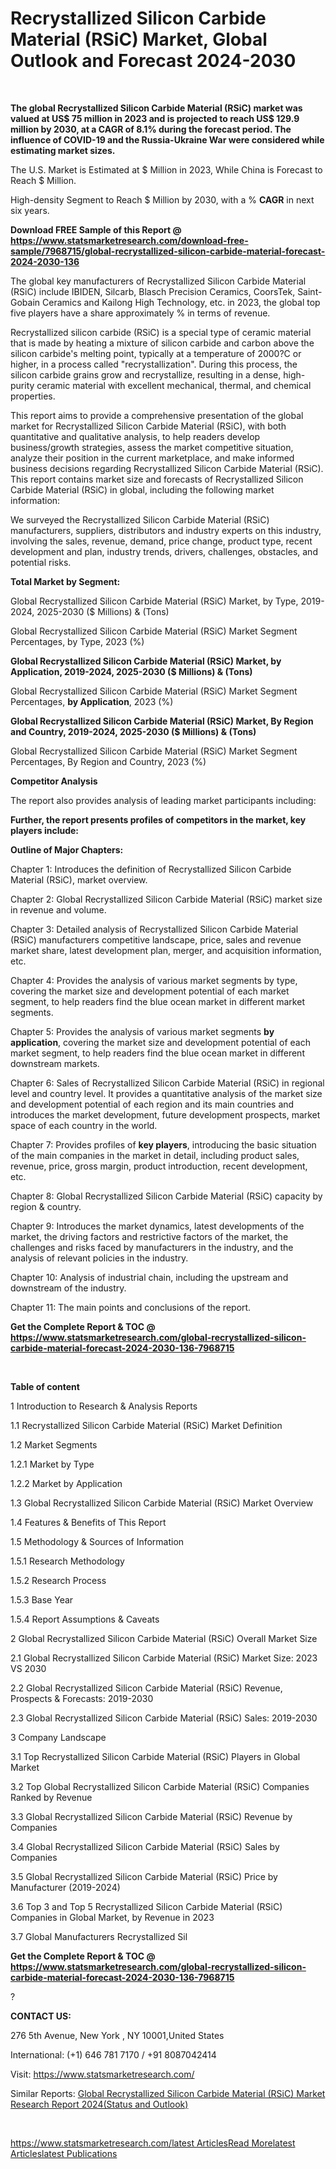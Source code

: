 <h1>Recrystallized Silicon Carbide Material (RSiC) Market, Global Outlook and Forecast 2024-2030</h1><br/><p><strong>The global Recrystallized Silicon Carbide Material (RSiC) market was valued at US$ 75 million in 2023 and is projected to reach US$ 129.9 million by 2030, at a <strong>CAGR</strong> of 8.1% during the forecast period. The influence of COVID-19 and the Russia-Ukraine War were considered while estimating market sizes.</strong></p>
 
 
 
 <p>The U.S. Market is Estimated at $ Million in 2023, While China is Forecast to Reach $ Million.</p>
 
 
 
 <p>High-density Segment to Reach $ Million by 2030, with a % <strong>CAGR</strong> in next six years.</p>
 
 
 
 <p><strong>Download FREE Sample of this Report @ <a href="https://www.statsmarketresearch.com/download-free-sample/7968715/global-recrystallized-silicon-carbide-material-forecast-2024-2030-136">https://www.statsmarketresearch.com/download-free-sample/7968715/global-recrystallized-silicon-carbide-material-forecast-2024-2030-136</a></strong></p>
 
 
 
 <p>The global key manufacturers of Recrystallized Silicon Carbide Material (RSiC) include IBIDEN, Silcarb, Blasch Precision Ceramics, CoorsTek, Saint-Gobain Ceramics and Kailong High Technology, etc. in 2023, the global top five players have a share approximately % in terms of revenue.</p>
 
 
 
 <p>Recrystallized silicon carbide (RSiC) is a special type of ceramic material that is made by heating a mixture of silicon carbide and carbon above the silicon carbide&#39;s melting point, typically at a temperature of 2000?C or higher, in a process called "recrystallization". During this process, the silicon carbide grains grow and recrystallize, resulting in a dense, high-purity ceramic material with excellent mechanical, thermal, and chemical properties.</p>
 
 
 
 <p>This report aims to provide a comprehensive presentation of the global market for Recrystallized Silicon Carbide Material (RSiC), with both quantitative and qualitative analysis, to help readers develop business/growth strategies, assess the market competitive situation, analyze their position in the current marketplace, and make informed business decisions regarding Recrystallized Silicon Carbide Material (RSiC). This report contains market size and forecasts of Recrystallized Silicon Carbide Material (RSiC) in global, including the following market information:</p>
 
 
 
 <p>We surveyed the Recrystallized Silicon Carbide Material (RSiC) manufacturers, suppliers, distributors and industry experts on this industry, involving the sales, revenue, demand, price change, product type, recent development and plan, industry trends, drivers, challenges, obstacles, and potential risks.</p>
 
 
 
 <p><strong>Total Market by Segment:</strong></p>
 
 
 
 <p>Global Recrystallized Silicon Carbide Material (RSiC) Market, by Type, 2019-2024, 2025-2030 ($ Millions) & (Tons)</p>
 
 
 
 <p>Global Recrystallized Silicon Carbide Material (RSiC) Market Segment Percentages, by Type, 2023 (%)</p>
 
 
 
 <p><strong>Global Recrystallized Silicon Carbide Material (RSiC) Market, <strong>by Application</strong>, 2019-2024, 2025-2030 ($ Millions) & (Tons)</strong></p>
 
 
 
 <p>Global Recrystallized Silicon Carbide Material (RSiC) Market Segment Percentages, <strong>by Application</strong>, 2023 (%)</p>
 
 
 
 <p><strong>Global Recrystallized Silicon Carbide Material (RSiC) Market, By Region and Country, 2019-2024, 2025-2030 ($ Millions) & (Tons)</strong></p>
 
 
 
 <p>Global Recrystallized Silicon Carbide Material (RSiC) Market Segment Percentages, By Region and Country, 2023 (%)</p>
 
 
 
 <p><strong>Competitor Analysis</strong></p>
 
 
 
 <p>The report also provides analysis of leading market participants including:</p>
 
 
 
 <p><strong>Further, the report presents profiles of competitors in the market, <strong>key players</strong> include:</strong></p>
 
 
 
 <p><strong>Outline of Major Chapters:</strong></p>
 
 
 
 <p>Chapter 1: Introduces the definition of Recrystallized Silicon Carbide Material (RSiC), market overview.</p>
 
 
 
 <p>Chapter 2: Global Recrystallized Silicon Carbide Material (RSiC) market size in revenue and volume.</p>
 
 
 
 <p>Chapter 3: Detailed analysis of Recrystallized Silicon Carbide Material (RSiC) manufacturers competitive landscape, price, sales and revenue market share, latest development plan, merger, and acquisition information, etc.</p>
 
 
 
 <p>Chapter 4: Provides the analysis of various market segments by type, covering the market size and development potential of each market segment, to help readers find the blue ocean market in different market segments.</p>
 
 
 
 <p>Chapter 5: Provides the analysis of various market segments <strong>by application</strong>, covering the market size and development potential of each market segment, to help readers find the blue ocean market in different downstream markets.</p>
 
 
 
 <p>Chapter 6: Sales of Recrystallized Silicon Carbide Material (RSiC) in regional level and country level. It provides a quantitative analysis of the market size and development potential of each region and its main countries and introduces the market development, future development prospects, market space of each country in the world.</p>
 
 
 
 <p>Chapter 7: Provides profiles of <strong>key players</strong>, introducing the basic situation of the main companies in the market in detail, including product sales, revenue, price, gross margin, product introduction, recent development, etc.</p>
 
 
 
 <p>Chapter 8: Global Recrystallized Silicon Carbide Material (RSiC) capacity by region & country.</p>
 
 
 
 <p>Chapter 9: Introduces the market dynamics, latest developments of the market, the driving factors and restrictive factors of the market, the challenges and risks faced by manufacturers in the industry, and the analysis of relevant policies in the industry.</p>
 
 
 
 <p>Chapter 10: Analysis of industrial chain, including the upstream and downstream of the industry.</p>
 
 
 
 <p>Chapter 11: The main points and conclusions of the report.</p>
 
 
 
 <div><b>Get the Complete Report & TOC @ <a href="https://www.statsmarketresearch.com/global-recrystallized-silicon-carbide-material-forecast-2024-2030-136-7968715">https://www.statsmarketresearch.com/global-recrystallized-silicon-carbide-material-forecast-2024-2030-136-7968715</a></b></div>
 
 
 
 <p><br />
 
 <b>Table of content</b></p>
 
 
 
 <p>1 Introduction to Research & Analysis Reports<br />
 
 1.1 Recrystallized Silicon Carbide Material (RSiC) Market Definition<br />
 
 1.2 Market Segments<br />
 
 1.2.1 Market by Type<br />
 
 1.2.2 Market by Application<br />
 
 1.3 Global Recrystallized Silicon Carbide Material (RSiC) Market Overview<br />
 
 1.4 Features & Benefits of This Report<br />
 
 1.5 Methodology & Sources of Information<br />
 
 1.5.1 Research Methodology<br />
 
 1.5.2 Research Process<br />
 
 1.5.3 Base Year<br />
 
 1.5.4 Report Assumptions & Caveats<br />
 
 2 Global Recrystallized Silicon Carbide Material (RSiC) Overall Market Size<br />
 
 2.1 Global Recrystallized Silicon Carbide Material (RSiC) Market Size: 2023 VS 2030<br />
 
 2.2 Global Recrystallized Silicon Carbide Material (RSiC) Revenue, Prospects & Forecasts: 2019-2030<br />
 
 2.3 Global Recrystallized Silicon Carbide Material (RSiC) Sales: 2019-2030<br />
 
 3 Company Landscape<br />
 
 3.1 Top Recrystallized Silicon Carbide Material (RSiC) Players in Global Market<br />
 
 3.2 Top Global Recrystallized Silicon Carbide Material (RSiC) Companies Ranked by Revenue<br />
 
 3.3 Global Recrystallized Silicon Carbide Material (RSiC) Revenue by Companies<br />
 
 3.4 Global Recrystallized Silicon Carbide Material (RSiC) Sales by Companies<br />
 
 3.5 Global Recrystallized Silicon Carbide Material (RSiC) Price by Manufacturer (2019-2024)<br />
 
 3.6 Top 3 and Top 5 Recrystallized Silicon Carbide Material (RSiC) Companies in Global Market, by Revenue in 2023<br />
 
 3.7 Global Manufacturers Recrystallized Sil</p>
 
 
 
 <div><b>Get the Complete Report & TOC @ <a href="https://www.statsmarketresearch.com/global-recrystallized-silicon-carbide-material-forecast-2024-2030-136-7968715">https://www.statsmarketresearch.com/global-recrystallized-silicon-carbide-material-forecast-2024-2030-136-7968715</a></b></div>
 
 
 
 <p>? </p>
 
 
 
 <p><b>CONTACT US:</b><br />
 
 276 5th Avenue, New York , NY 10001,United States<br />
 
 International: (+1) 646 781 7170 / +91 8087042414<br />
 
 Visit: <a href="https://www.statsmarketresearch.com/">https://www.statsmarketresearch.com/</a><br />
 
 Similar Reports: <a href="https://www.statsmarketresearch.com/global-recrystallized-silicon-carbide-material-forecast-2024-2030-136-7968715">Global Recrystallized Silicon Carbide Material (RSiC) Market Research Report 2024(Status and Outlook)</a><br />
 
 <br />
 
 <a href="https://gyeongbokgung.com">https://www.statsmarketresearch.com/</a><a href="https://hallyeomaritime.com">latest Articles</a><a href="https://jingwansa.com">Read More</a><a href="https://nguoiviet.jp/">latest Articles</a><a href="https://www.intelmarketresearch.com/">latest Publications</a></p>